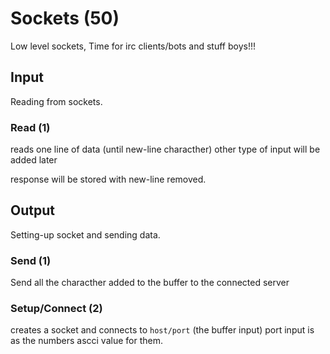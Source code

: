 # Sockets (50)
Low level sockets, Time for irc clients/bots and stuff boys!!!

## Input
Reading from sockets.

### Read (1)
reads one line of data (until new-line characther)
other type of input will be added later

response will be stored with new-line removed.

## Output
Setting-up socket and sending data.

### Send (1)
Send all the characther added to the buffer to the connected server

### Setup/Connect (2)
creates a socket and connects to `host/port` (the buffer input)
port input is as the numbers ascci value for them. 

